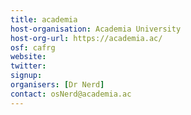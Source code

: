 ```yaml
---
title: academia
host-organisation: Academia University
host-org-url: https://academia.ac/
osf: cafrg
website: 
twitter: 
signup: 
organisers: [Dr Nerd]
contact: osNerd@academia.ac
---
```



